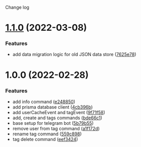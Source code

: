 Change log

# [1.1.0](https://github.com/zp-bots-telegram/group-tag-bot/compare/v1.0.0...v1.1.0) (2022-03-08)


### Features

* add data migration logic for old JSON data store ([7625e78](https://github.com/zp-bots-telegram/group-tag-bot/commit/7625e78cbeee3f3b0ed6584381833a6b51b227f9))

# 1.0.0 (2022-02-28)


### Features

* add info command ([e248850](https://github.com/zp-bots-telegram/group-tag-bot/commit/e248850fec4c1f37e365ce6890b9108f5d029068))
* add prisma database client ([4cb396b](https://github.com/zp-bots-telegram/group-tag-bot/commit/4cb396bccfe65076924dc2141843f764ac494952))
* add userCacheEvent and tagEvent ([9f71f58](https://github.com/zp-bots-telegram/group-tag-bot/commit/9f71f58ef1327122eba9ce4ced8c006129313849))
* add, create and tags commands ([bde66c1](https://github.com/zp-bots-telegram/group-tag-bot/commit/bde66c19c17f283e011280302bb137397018894c))
* base setup for telegram bot ([5b79b55](https://github.com/zp-bots-telegram/group-tag-bot/commit/5b79b55dfd7f462ef3e4a8a1cd576cf3f59b2d1f))
* remove user from tag command ([a1f172d](https://github.com/zp-bots-telegram/group-tag-bot/commit/a1f172d3da460e26a1204cea39d8b16e6cac1572))
* rename tag command ([559c898](https://github.com/zp-bots-telegram/group-tag-bot/commit/559c89873a9d47652e1b2c71ec848a828fc8a11a))
* tag delete command ([eef3424](https://github.com/zp-bots-telegram/group-tag-bot/commit/eef34248f3293ba4e15696be270a24816024b5ef))
